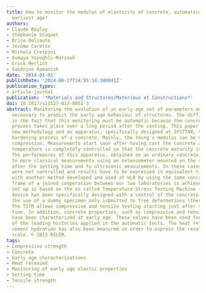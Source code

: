 ```yaml
---
title: How to monitor the modulus of elasticity of concrete, automatically since the
  earliest age?
authors:
- Claude Boulay
- Stéphanie Staquet
- Brice Delsaute
- Jérôme Carette
- Michela Crespini
- Oumaya Yazoghli-Marzouk
- Érick Merliot
- Sandrine Ramanich
date: '2014-01-01'
publishDate: '2024-06-17T14:55:14.340841Z'
publication_types:
- article-journal
publication: '*Materials and Structures/Materiaux et Constructions*'
doi: 10.1617/s11527-013-0051-3
abstract: Monitoring the evolution of an early age set of parameters on concrete is
  necessary to predict the early age behaviour of structures. The difficulty lies
  in the fact that this monitoring must be automatic because the concrete hardening
  process takes place over a long period after the casting. This paper presents a
  new methodology and an apparatus, specifically designed at IFSTTAR, to monitor the
  hardening process of a concrete. Mainly, the Young's modulus can be monitored in
  compression. Measurements start soon after having cast the concrete and the sample
  temperature is completely controlled so that the concrete maturity is well mastered.
  The performances of this apparatus, obtained on an ordinary concrete, are compared
  to more classical measurements using an extensometer mounted on the sample just
  after the setting time and to ultrasonic measurements. In these cases, the temperatures
  were not controlled and results have to be expressed in equivalent time. A comparison
  with another method developed and used at ULB by using the same concrete, in the
  frame of a joined cooperation between our two laboratories is achieved. This test
  set up is based on the so called Temperature Stress Testing Machine (TSTM). This
  device has been specifically designed with a control of the concrete maturity by
  the use of a dummy specimen only submitted to free deformations (thermal, shrinkage).
  The TSTM allows compressive and tensile testing starting just after the setting
  time. In addition, concrete properties, such as compressive and tensile strength,
  have been characterized at early age. These values have been used for the design
  of the loading histories applied in the automatic tests. The heat released by the
  cement hydration has also been measured in order to express the results on a maturity
  scale. © 2013 RILEM.
tags:
- Compressive strength
- Concrete
- Early age characterizations
- Heat released
- Monitoring of early age elastic properties
- Setting time
- Tensile strength
---
```

